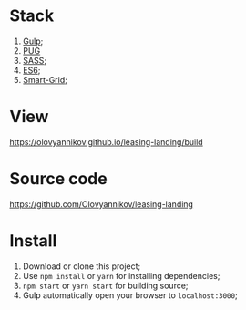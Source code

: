 # Stack
1. [Gulp](https://gulpjs.com/);
2. [PUG](https://pugjs.org)
3. [SASS](https://sass-scss.ru/); 
4. [ES6](https://habr.com/ru/post/305900/);
5. [Smart-Grid](https://grid4web.ru/basics/about);

# View
https://olovyannikov.github.io/leasing-landing/build

# Source code
https://github.com/Olovyannikov/leasing-landing

# Install

1. Download or clone this project;
2. Use `npm install` or `yarn` for installing dependencies;
3. `npm start` or `yarn start` for building source; 
4. Gulp automatically open your browser to `localhost:3000`;
